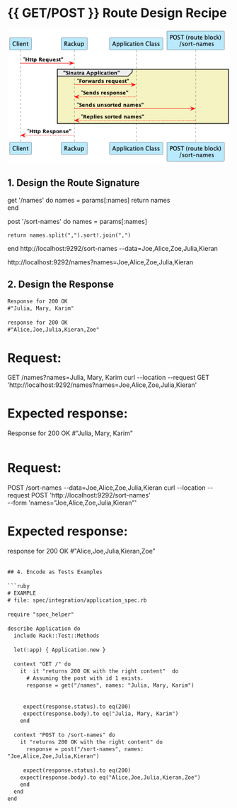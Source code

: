 # {{ GET/POST }} Route Design Recipe

![Sequence diagram for Web](docs/sort-names-diagram.png?raw=true "Web Project sequence diagram")


## 1. Design the Route Signature

get '/names' do
    names = params[:names]
    return names    
  end

  post '/sort-names' do
    names = params[:names]

    return names.split(",").sort!.join(",")
    
  end
  http://localhost:9292/sort-names  --data=Joe,Alice,Zoe,Julia,Kieran
  
  http://localhost:9292/names?names=Joe,Alice,Zoe,Julia,Kieran
  
## 2. Design the Response

```
Response for 200 OK
#"Julia, Mary, Karim"

response for 200 OK
#"Alice,Joe,Julia,Kieran,Zoe"

```
# Request:

GET /names?names=Julia, Mary, Karim
curl --location --request GET 'http://localhost:9292/names?names=Joe,Alice,Zoe,Julia,Kieran'

# Expected response:

Response for 200 OK
#"Julia, Mary, Karim"
```

```
# Request:

POST /sort-names --data=Joe,Alice,Zoe,Julia,Kieran
curl --location --request POST 'http://localhost:9292/sort-names' \
--form 'names="Joe,Alice,Zoe,Julia,Kieran"'

# Expected response:

response for 200 OK
#"Alice,Joe,Julia,Kieran,Zoe"
```

## 4. Encode as Tests Examples

```ruby
# EXAMPLE
# file: spec/integration/application_spec.rb

require "spec_helper"

describe Application do
  include Rack::Test::Methods

  let(:app) { Application.new }

  context "GET /" do
    it  it "returns 200 OK with the right content"  do
      # Assuming the post with id 1 exists.
      response = get("/names", names: "Julia, Mary, Karim")


     expect(response.status).to eq(200)
     expect(response.body).to eq("Julia, Mary, Karim")
    end

  context "POST to /sort-names" do
    it "returns 200 OK with the right content" do
      response = post("/sort-names", names: "Joe,Alice,Zoe,Julia,Kieran")

     expect(response.status).to eq(200)
    expect(response.body).to eq("Alice,Joe,Julia,Kieran,Zoe")
    end
  end
end
```


